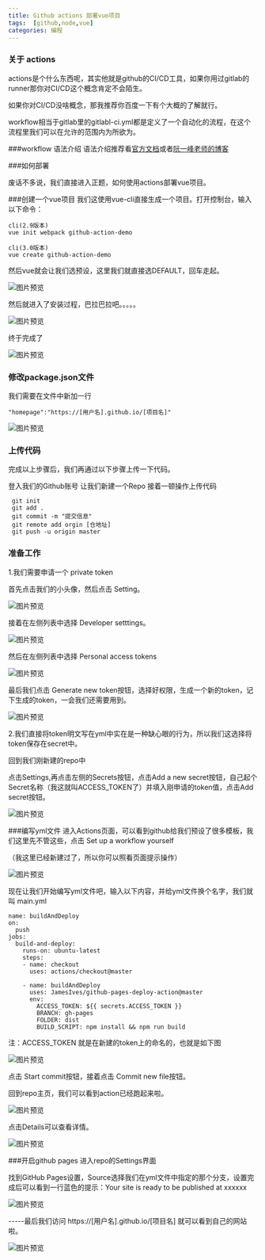 ```yaml
---
title: Github actions 部署vue项目
tags:  [github,node,vue]
categories: 编程
---
```


### 关于 actions
actions是个什么东西呢，其实他就是github的CI/CD工具，如果你用过gitlab的runner那你对CI/CD这个概念肯定不会陌生。

如果你对CI/CD没啥概念，那我推荐你百度一下有个大概的了解就行。

workflow相当于gitlab里的gitlabl-ci.yml都是定义了一个自动化的流程，在这个流程里我们可以在允许的范围内为所欲为。

###workflow 语法介绍
语法介绍推荐看[官方文档](https://help.github.com/en/actions/configuring-and-managing-workflows/configuring-a-workflow#creating-a-workflow-file)或者[阮一峰老师的博客](http://www.ruanyifeng.com/blog/2019/09/getting-started-with-github-actions.html)

###如何部署

废话不多说，我们直接进入正题，如何使用actions部署vue项目。


###创建一个vue项目
我们这使用vue-cli直接生成一个项目。打开控制台，输入以下命令：

```
cli(2.9版本)
vue init webpack github-action-demo

cli(3.0版本)
vue create github-action-demo
```

然后vue就会让我们选预设，这里我们就直接选DEFAULT，回车走起。

![图片预览](http://q9a56mzr3.bkt.clouddn.com/cli.png)

然后就进入了安装过程，巴拉巴拉吧。。。。。

![图片预览](http://q9a56mzr3.bkt.clouddn.com/running.png)

终于完成了

![图片预览](http://q9a56mzr3.bkt.clouddn.com/success.png)



### 修改package.json文件

我们需要在文件中新加一行

```
"homepage":"https://[用户名].github.io/[项目名]"
```

![图片预览](http://q9a56mzr3.bkt.clouddn.com/home.png)

### 上传代码
完成以上步骤后，我们再通过以下步骤上传一下代码。

登入我们的Github账号
让我们新建一个Repo
接着一顿操作上传代码

```
 git init
 git add .
 git commit -m "提交信息"
 git remote add orgin [仓地址]
 git push -u origin master
```

### 准备工作

1.我们需要申请一个 private token

 首先点击我们的小头像，然后点击 Setting。
 
 ![图片预览](http://q9a56mzr3.bkt.clouddn.com/1.png)
 
 接着在左侧列表中选择 Developer setttings。
 
 ![图片预览](http://q9a56mzr3.bkt.clouddn.com/2.png)
 
 然后在左侧列表中选择 Personal access tokens
 
 ![图片预览](http://q9a56mzr3.bkt.clouddn.com/3.png)
 
 最后我们点击 Generate new token按钮，选择好权限，生成一个新的token，记下生成的token，一会我们还需要用到。
 
 ![图片预览](http://q9a56mzr3.bkt.clouddn.com/4.png)
 
2.我们直接将token明文写在yml中实在是一种缺心眼的行为，所以我们这选择将token保存在secret中。

回到我们刚新建的repo中

点击Settings,再点击左侧的Secrets按钮，点击Add a new secret按钮，自己起个Secret名称（我这就叫ACCESS_TOKEN了）并填入刚申请的token值，点击Add secret按钮。

![图片预览](http://q9a56mzr3.bkt.clouddn.com/5.png)


###编写yml文件
进入Actions页面，可以看到github给我们预设了很多模板，我们这里先不管这些，点击 Set up a workflow yourself

（我这里已经新建过了，所以你可以照看页面提示操作）

![图片预览](http://q9a56mzr3.bkt.clouddn.com/6.png)

现在让我们开始编写yml文件吧，输入以下内容，并给yml文件换个名字，我们就叫 main.yml

```$xslt
name: buildAndDeploy
on:
  push
jobs:
  build-and-deploy:
    runs-on: ubuntu-latest
    steps:
    - name: checkout
      uses: actions/checkout@master

    - name: buildAndDeploy
      uses: JamesIves/github-pages-deploy-action@master
      env:
        ACCESS_TOKEN: ${{ secrets.ACCESS_TOKEN }}
        BRANCH: gh-pages
        FOLDER: dist
        BUILD_SCRIPT: npm install && npm run build
```

注：ACCESS_TOKEN 就是在新建的token上的命名的，也就是如下图

![图片预览](http://q9a56mzr3.bkt.clouddn.com/7.png)

点击 Start commit按钮，接着点击 Commit new file按钮。

回到repo主页，我们可以看到action已经跑起来啦。

![图片预览](http://q9a56mzr3.bkt.clouddn.com/8.png)

点击Details可以查看详情。

![图片预览](http://q9a56mzr3.bkt.clouddn.com/9.png)

###开启github pages
进入repo的Settings界面

找到GitHub Pages设置，Source选择我们在yml文件中指定的那个分支，设置完成后可以看到一行蓝色的提示：Your site is ready to be published at xxxxxx

![图片预览](http://q9a56mzr3.bkt.clouddn.com/0.png)

-----最后我们访问 https://[用户名].github.io/[项目名] 就可以看到自己的网站啦。

![图片预览](http://q9a56mzr3.bkt.clouddn.com/10.png)